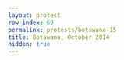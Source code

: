 ```yaml
---
layout: protest
row_index: 69
permalink: protests/botswana-15
title: Botswana, October 2014
hidden: true
---
```

